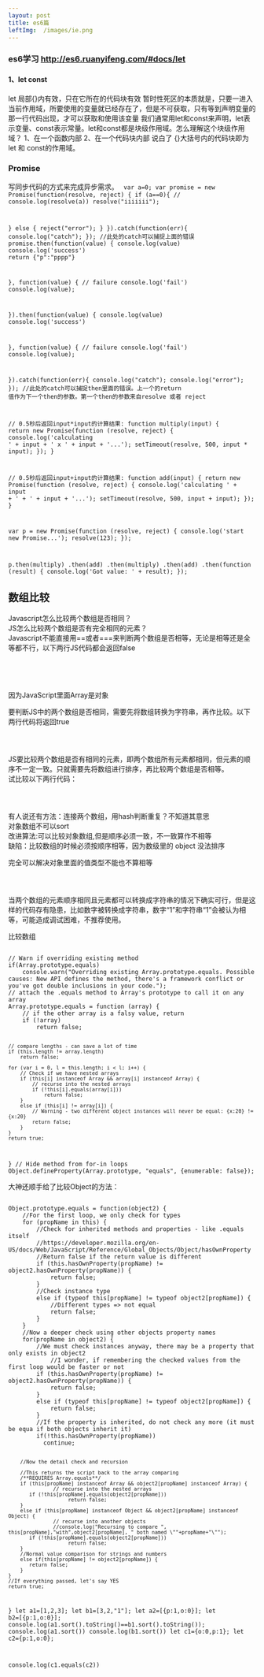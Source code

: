 ```yaml
---
layout: post
title: es6篇
leftImg:  /images/ie.png
---
```


###  es6学习 http://es6.ruanyifeng.com/#docs/let
#### 1、let const
let 局部{}内有效，只在它所在的代码块有效
暂时性死区的本质就是，只要一进入当前作用域，所要使用的变量就已经存在了，但是不可获取，只有等到声明变量的那一行代码出现，才可以获取和使用该变量
我们通常用let和const来声明，let表示变量、const表示常量。let和const都是块级作用域。怎么理解这个块级作用域？
1、在一个函数内部
2、在一个代码块内部
说白了 {}大括号内的代码块即为let 和 const的作用域。

### Promise
写同步代码的方式来完成异步需求。
<code>
var a=0;
var promise = new Promise(function(resolve, reject) {
 if (a==0){
   // console.log(resolve(a))
 resolve("iiiiiii");

 } else {
 reject("error");
 }
}).catch(function(err){
  console.log("catch");
 });
//此处的catch可以捕捉上面的错误
promise.then(function(value) {
  console.log(value)
 console.log('success')
 return {"p":"pppp"}

}, function(value) {
 // failure
 console.log('fail')
 console.log(value);


}).then(function(value) {
  console.log(value)
 console.log('success')

}, function(value) {
 // failure
 console.log('fail')
 console.log(value);


}).catch(function(err){
  console.log("catch");
  console.log("error");
 });
 //此处的catch可以捕捉then里面的错误。上一个的return 值作为下一个then的参数。第一个then的参数来自resolve 或者 reject



// 0.5秒后返回input*input的计算结果:
function multiply(input) {
    return new Promise(function (resolve, reject) {
        console.log('calculating ' + input + ' x ' + input + '...');
        setTimeout(resolve, 500, input * input);
    });
}

// 0.5秒后返回input+input的计算结果:
function add(input) {
    return new Promise(function (resolve, reject) {
        console.log('calculating ' + input + ' + ' + input + '...');
        setTimeout(resolve, 500, input + input);
    });
}

var p = new Promise(function (resolve, reject) {
    console.log('start new Promise...');
    resolve(123);
});

p.then(multiply)
 .then(add)
 .then(multiply)
 .then(add)
 .then(function (result) {
    console.log('Got value: ' + result);
});
</code>
## 数组比较

Javascript怎么比较两个数组是否相同？<br />
JS怎么比较两个数组是否有完全相同的元素？<br />
Javascript不能直接用==或者===来判断两个数组是否相等，无论是相等还是全等都不行，以下两行JS代码都会返回false<br />

<br />
<br />

<code>
<script type="text/javascript">
        alert([]==[]);
        alert([]===[]);
</script>
</code>
因为JavaScript里面Array是对象<br />

要判断JS中的两个数组是否相同，需要先将数组转换为字符串，再作比较。以下两行代码将返回true<br />

<code>
<script type="text/javascript">
        alert([].toString()== [].toString());
        alert([].toString()===[].toString());
</script>
</code>

JS要比较两个数组是否有相同的元素，即两个数组所有元素都相同，但元素的顺序不一定一致。只就需要先将数组进行排序，再比较两个数组是否相等。<br />
试比较以下两行代码：<br />

<code>
<script type="text/javascript">
        alert([1,2,3].toString()== [3,2,1].toString());
        alert([1,2,3].sort().toString()== [3,2,1].sort().toString());
</script>
</code>

有人说还有方法：连接两个数组，用hash判断重复？不知道其意思<br>
对象数组不可以sort
<br>
改进算法:可以比较对象数组,但是顺序必须一致，不一致算作不相等<br>
缺陷：比较数组的时候必须按顺序相等，因为数级里的 object 没法排序

完全可以解决对象里面的值类型不能也不算相等



<code>
<script>
const compare = (() => {
    function compareArray(a, b) {
        console.log("array", a, b);
        if (a.length !== b.length) {
            return false;
        }
        const length = a.length;
        for (let i = 0; i < length; i++) {
            if (!compare(a[i], b[i])) {
                return false;
            }
        }

        return true;
    }

    function compareObject(a, b) {
        console.log("object", a, b);
        const keya = Object.keys(a);
        const keyb = Object.keys(b);

        if (keya.length !== keyb.length) {
            return false;
        }

        return keya.every(key => {
            if (!compare(a[key], b[key])) {
                return false;
            }
            return true;
        });
    }

    function compare(a, b) {
        if (a === b) {
            return true;
        }

        if (typeof a !== typeof b || a === null || b === null) {
            return false;
        }

        if (Array.isArray(a)) {
            if (!Array.isArray(b)) {
                return false;
            }
            return compareArray(a, b);
        }

        if (typeof a === "object") {
            return compareObject(a, b);
        }

        console.log("value", a, b);
        return false;
    }

    return compare;
})();


var aa = [{ Name: "YuanXP", Id: 9 }, { Name: "YuanX", Id: 9 }];
var bb = [{ Name: "YuanXP", Id: 9 }, { Id: 9, Name: "YuanX" }];
var cc = [{ Name: "YuanXP", Id: 19 }, { Id: 9, Name: "YuanX" }];

var dd=[1,2,3]
var ff=["1",2,3]
var gg=[3,2,1]
console.log(compare(aa, bb));
console.log(compare(aa, cc));
console.log(compare(dd, ff));
console.log(compare(dd, gg));


</script>
</code>
<p>
当两个数组的元素顺序相同且元素都可以转换成字符串的情况下确实可行，但是这样的代码存有隐患，比如数字被转换成字符串，数字“1”和字符串“1”会被认为相等，可能造成调试困难，不推荐使用。
</p>
<p>比较数组</p>
<code>
// Warn if overriding existing method
if(Array.prototype.equals)
    console.warn("Overriding existing Array.prototype.equals. Possible causes: New API defines the method, there's a framework conflict or you've got double inclusions in your code.");
// attach the .equals method to Array's prototype to call it on any array
Array.prototype.equals = function (array) {
    // if the other array is a falsy value, return
    if (!array)
        return false;

    // compare lengths - can save a lot of time 
    if (this.length != array.length)
        return false;

    for (var i = 0, l = this.length; i < l; i++) {
        // Check if we have nested arrays
        if (this[i] instanceof Array && array[i] instanceof Array) {
            // recurse into the nested arrays
            if (!this[i].equals(array[i]))
                return false;       
        }           
        else if (this[i] != array[i]) { 
            // Warning - two different object instances will never be equal: {x:20} != {x:20}
            return false;   
        }           
    }       
    return true;
}
// Hide method from for-in loops
Object.defineProperty(Array.prototype, "equals", {enumerable: false});
</code>
<p>大神还顺手给了比较Object的方法：</p>
<code>
Object.prototype.equals = function(object2) {
    //For the first loop, we only check for types
    for (propName in this) {
        //Check for inherited methods and properties - like .equals itself
        //https://developer.mozilla.org/en-US/docs/Web/JavaScript/Reference/Global_Objects/Object/hasOwnProperty
        //Return false if the return value is different
        if (this.hasOwnProperty(propName) != object2.hasOwnProperty(propName)) {
            return false;
        }
        //Check instance type
        else if (typeof this[propName] != typeof object2[propName]) {
            //Different types => not equal
            return false;
        }
    }
    //Now a deeper check using other objects property names
    for(propName in object2) {
        //We must check instances anyway, there may be a property that only exists in object2
            //I wonder, if remembering the checked values from the first loop would be faster or not 
        if (this.hasOwnProperty(propName) != object2.hasOwnProperty(propName)) {
            return false;
        }
        else if (typeof this[propName] != typeof object2[propName]) {
            return false;
        }
        //If the property is inherited, do not check any more (it must be equa if both objects inherit it)
        if(!this.hasOwnProperty(propName))
          continue;

        //Now the detail check and recursion

        //This returns the script back to the array comparing
        /**REQUIRES Array.equals**/
        if (this[propName] instanceof Array && object2[propName] instanceof Array) {
                   // recurse into the nested arrays
           if (!this[propName].equals(object2[propName]))
                        return false;
        }
        else if (this[propName] instanceof Object && object2[propName] instanceof Object) {
                   // recurse into another objects
                   //console.log("Recursing to compare ", this[propName],"with",object2[propName], " both named \""+propName+"\"");
           if (!this[propName].equals(object2[propName]))
                        return false;
        }
        //Normal value comparison for strings and numbers
        else if(this[propName] != object2[propName]) {
           return false;
        }
    }
    //If everything passed, let's say YES
    return true;
}
let a1=[1,2,3];
let b1=[3,2,"1"];
let a2=[{p:1,o:0}];
let b2=[{p:1,o:0}];
console.log(a1.sort().toString()==b1.sort().toString());
console.log(a1.sort())
console.log(b1.sort())
let c1={o:0,p:1};
let c2={p:1,o:0};

console.log(c1.equals(c2))
</code>

